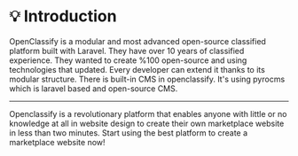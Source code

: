 # 💡 Introduction

OpenClassify is a modular and most advanced open-source classified platform built with Laravel. They have over 10 years of classified experience. They wanted to create %100 open-source and using technologies that updated. Every developer can extend it thanks to its modular structure. There is built-in CMS in openclassify. It's using pyrocms which is laravel based and open-source CMS.

***

Openclassify is a revolutionary platform that enables anyone with little or no knowledge at all in website design to create their own marketplace website in less than two minutes. Start using the best platform to create a marketplace website now!
